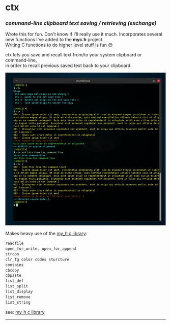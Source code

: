 # ctx
### _command-line clipboard text saving / retrieving (exchange)_

Wrote this for fun. Don't know if I'll really use it much.
Incorporates several new functions I've added to the __myc.h__ project.  
Writing C functions to do higher level stuff is fun &#x1F60A;

ctx lets you save and recall text from/to your system clipboard or command-line,  
in order to recall previous saved text back to your clipboard.

![ctx](images/ctx_sshot.png "ctx run at command-line")


Makes heavy use of the [my_h c library](https://github.com/MLeidel/myc "myc.h"):  
```c
readfile  
open_for_write, open_for_append  
strcon  
clr_fg color codes sturcture  
contains  
cbcopy  
cbpaste  
list_def  
list_split  
list_display  
list_remove
list_string
```

see: [my_h c library](https://github.com/MLeidel/myc "myc.h")

---

